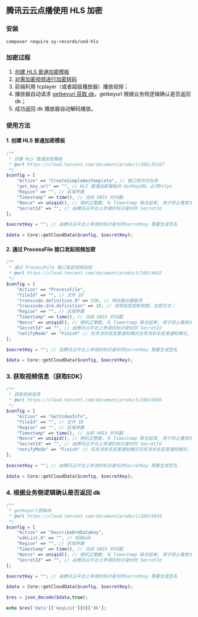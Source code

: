 ## 腾讯云云点播使用 HLS 加密

### 安装

```bash
composer require sy-records/vod-hls
```
### 加密过程

1. [创建 HLS 普通加密模板](https://cloud.tencent.com/document/product/266/35167)
2. [对需加密视频进行加密转码](https://cloud.tencent.com/document/product/266/9642)
3. 前端利用 tcplayer（或者超级播放器）播放视频；
4. 播放器自动请求 [getkeyurl 获取 dk](https://cloud.tencent.com/document/product/266/9643)，getkeyurl 根据业务侧逻辑确认是否返回 dk；
5. 成功返回 dk 播放器自动解码播放。

### 使用方法

#### 1. 创建 HLS 普通加密模板

```php
/**
 * 创建 HLS 普通加密模板
 * @url https://cloud.tencent.com/document/product/266/35167
 */
$config = [
    "Action" => "CreateSimpleAesTemplate", // 接口指令的名称
    "get_key_url" => "", // HLS 普通加密模板的 GetKeyURL 必须https
    "Region" => "", // 区域参数
    "Timestamp" => time(), // 当前 UNIX 时间戳
    "Nonce" => uniqid(), // 随机正整数，与 Timestamp 联合起来, 用于防止重放攻击
    "SecretId" => "", // 由腾讯云平台上申请的标识身份的 SecretId
];

$secretKey = ""; // 由腾讯云平台上申请的标识身份的SecretKey 需要生成签名

$data = Core::getCloudData($config, $secretKey);

```

#### 2. 通过 ProcessFile 接口发起视频加密

```php
/**
 * 通过 ProcessFile 接口发起视频加密
 * @url https://cloud.tencent.com/document/product/266/9642
 */
$config = [
	"Action" => "ProcessFile",
	"fileId" => "", // 文件 ID
	"transcode.definition.0" => 230, // 转码输出模板号
	"transcode.drm.definition" => 10, // 视频加密控制参数，加密方式；
	"Region" => "", // 区域参数
	"Timestamp" => time(), // 当前 UNIX 时间戳
	"Nonce" => uniqid(), // 随机正整数，与 Timestamp 联合起来, 用于防止重放攻击
	"SecretId" => "", // 由腾讯云平台上申请的标识身份的 SecretId
	"notifyMode" => "Finish" // 任务流状态变更通知模式任务流状态变更通知模式。
];

$secretKey = ""; // 由腾讯云平台上申请的标识身份的SecretKey 需要生成签名

$data = Core::getCloudData($config, $secretKey);

```

### 3. 获取视频信息（获取EDK）

```php
/**
 * 获取视频信息
 * @url https://cloud.tencent.com/document/product/266/8586
 */
$config = [
	"Action" => "GetVideoInfo",
	"fileId" => "", // 文件 ID
	"Region" => "", // 区域参数
	"Timestamp" => time(), // 当前 UNIX 时间戳
	"Nonce" => uniqid(), // 随机正整数，与 Timestamp 联合起来, 用于防止重放攻击
	"SecretId" => "", // 由腾讯云平台上申请的标识身份的 SecretId
	"notifyMode" => "Finish" // 任务流状态变更通知模式任务流状态变更通知模式。
];

$secretKey = ""; // 由腾讯云平台上申请的标识身份的SecretKey 需要生成签名

$data = Core::getCloudData($config, $secretKey);
```

### 4. 根据业务侧逻辑确认是否返回 dk

```php
/**
 * getkeyurl获取dk
 * @url https://cloud.tencent.com/document/product/266/9643
 */
$config = [
	"Action" => "DescribeDrmDataKey",
	"edkList.0" => "", // 视频edk
	"Region" => "", // 区域参数
	"Timestamp" => time(), // 当前 UNIX 时间戳
	"Nonce" => uniqid(), // 随机正整数，与 Timestamp 联合起来, 用于防止重放攻击
	"SecretId" => "", // 由腾讯云平台上申请的标识身份的 SecretId
];

$secretKey = ""; // 由腾讯云平台上申请的标识身份的SecretKey 需要生成签名

$data = Core::getCloudData($config, $secretKey);

$res = json_decode($data,true);

echo $res['data']['keyList'][0]['dk'];
```

